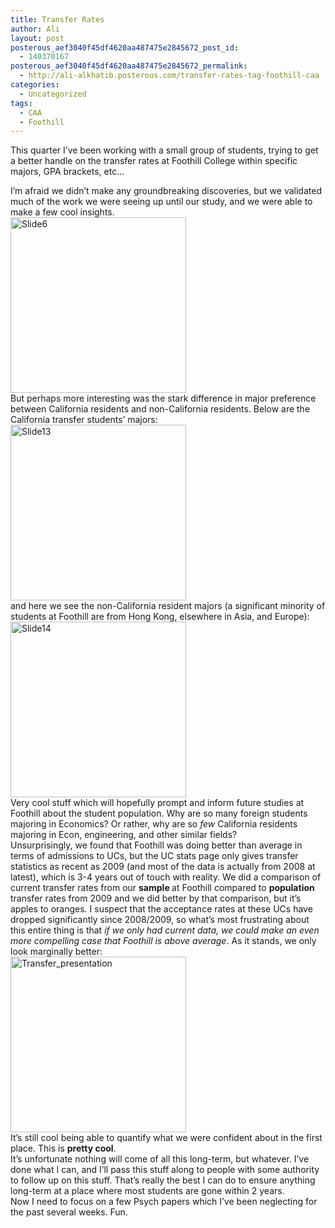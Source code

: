 ```yaml
---
title: Transfer Rates
author: Ali
layout: post
posterous_aef3040f45df4620aa487475e2845672_post_id:
  - 140370167
posterous_aef3040f45df4620aa487475e2845672_permalink:
  - http://ali-alkhatib.posterous.com/transfer-rates-tag-foothill-caa
categories:
  - Uncategorized
tags:
  - CAA
  - Foothill
---
```

This quarter I&#8217;ve been working with a small group of students, trying to get a better handle on the transfer rates at Foothill College within specific majors, GPA brackets, etc&#8230;

<div>
  I&#8217;m afraid we didn&#8217;t make any groundbreaking discoveries, but we validated much of the work we were seeing up until our study, and we were able to make a few cool insights.
</div>

<div>
  <div class='p_embed p_image_embed'>
    <a href="http://ali-alkhatib.com/content/Slide6.png.scaled.1000.jpg"><img /content/ alt="Slide6" height="281" src="http://ali-alkhatib.com/content/Slide6.png.scaled.1000-300x168.jpg" /></a>
  </div>
</div>

<div>
  But perhaps more interesting was the stark difference in major preference between California residents and non-California residents. Below are the California transfer students&#8217; majors:
</div>

<div>
  <div class='p_embed p_image_embed'>
    <a href="http://ali-alkhatib.com/content/Slide13.png.scaled.1000.jpg"><img /content/ alt="Slide13" height="281" src="http://ali-alkhatib.com/content/Slide13.png.scaled.1000-300x168.jpg" /></a>
  </div>
</div>

<div>
  and here we see the non-California resident majors (a significant minority of students at Foothill are from Hong Kong, elsewhere in Asia, and Europe):
</div>

<div>
  <div class='p_embed p_image_embed'>
    <a href="http://ali-alkhatib.com/content/Slide14.png.scaled.1000.jpg"><img /content/ alt="Slide14" height="281" src="http://ali-alkhatib.com/content/Slide14.png.scaled.1000-300x168.jpg" /></a>
  </div>
</div>

<div>
  Very cool stuff which will hopefully prompt and inform future studies at Foothill about the student population. Why are so many foreign students majoring in Economics? Or rather, why are so <em>few</em>&nbsp;California residents majoring in Econ, engineering, and other similar fields?
</div>

<div>
  Unsurprisingly, we found that Foothill was doing better than average in terms of admissions to UCs, but the UC stats page only gives transfer statistics as recent as 2009 (and most of the data is actually from 2008 at latest), which is 3-4 years out of touch with reality. We did a comparison of current transfer rates from our <strong>sample </strong>at Foothill compared to <strong>population </strong>transfer rates from 2009 and we did&nbsp;better by that comparison, but it&#8217;s apples to oranges. I suspect that the acceptance rates at these UCs have dropped significantly since 2008/2009, so what&#8217;s most frustrating about this entire thing is that <em>if we only had current data, we could make an even more compelling case that Foothill is above average</em>. As it stands, we only look marginally better:
</div>

<div>
  <div class='p_embed p_image_embed'>
    <a href="http://ali-alkhatib.com/content/transfer_presentation.png.scaled.1000.jpg"><img /content/ alt="Transfer_presentation" height="281" src="http://ali-alkhatib.com/content/transfer_presentation.png.scaled.1000-300x168.jpg" /></a>
  </div>
</div>

<div>
  It&#8217;s still cool being able to quantify what we were confident about in the first place. This is <strong>pretty cool</strong>.
</div>

<div>
  It&#8217;s unfortunate nothing will come of all this long-term, but whatever. I&#8217;ve done what I can, and I&#8217;ll pass this stuff along to people with some authority to follow up on this stuff. That&#8217;s really the best I can do to ensure anything long-term at a place where most students are gone within 2 years.
</div>

<div>
  Now I need to focus on a few Psych papers which I&#8217;ve been neglecting for the past several weeks. Fun.
</div>
